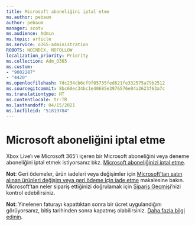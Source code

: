 ```yaml
---
title: Microsoft aboneliğini iptal etme
ms.author: pebaum
author: pebaum
manager: scotv
ms.audience: Admin
ms.topic: article
ms.service: o365-administration
ROBOTS: NOINDEX, NOFOLLOW
localization_priority: Priority
ms.collection: Adm_O365
ms.custom:
- "9002287"
- "4420"
ms.openlocfilehash: 7dc234cb6cf9f05735fed621fe332575a79b2512
ms.sourcegitcommit: 8bc60ec34bc1e40685e3976576e04a2623f63a7c
ms.translationtype: HT
ms.contentlocale: tr-TR
ms.lasthandoff: 04/15/2021
ms.locfileid: "51819784"
---
```

# <a name="cancel-microsoft-subscription"></a>Microsoft aboneliğini iptal etme

Xbox Live’ı ve Microsoft 365’i içeren bir Microsoft aboneliğini veya deneme aboneliğini iptal etmek istiyorsanız bkz. [Microsoft aboneliğinizi iptal etme](https://support.microsoft.com/help/4027815).

**Not**: Geri ödemeler, ürün iadeleri veya değişimler için [Microsoft’tan satın alınan ürünleri değişim veya geri ödeme için iade etme](https://support.microsoft.com/help/10558) makalesine bakın. Microsoft’tan neler sipariş ettiğinizi doğrulamak için [Sipariş Geçmişi](https://account.microsoft.com/billing/orders/)’nizi kontrol edebilirsiniz. 

**Not**: Yinelenen faturayı kapattıktan sonra bir ücret uygulandığını görüyorsanız, bitiş tarihinden sonra kapatmış olabilirsiniz. [Daha fazla bilgi edinin](https://support.microsoft.com/help/10640). 
